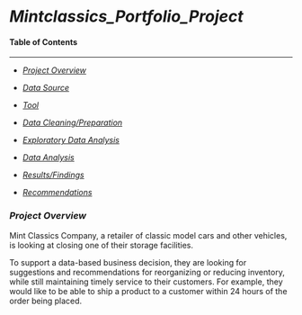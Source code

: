 # *Mintclassics_Portfolio_Project*


#### Table of Contents


---------------------
                        

-  *[Project Overview](#Project_Overview)*
  

-  *[Data Source](#Data_Source)*
  

-  *[Tool](#Tool)*
  

-  *[Data Cleaning/Preparation](#Data_Cleaning/Preparation)*
  

-  *[Exploratory Data Analysis](#Exploration_Data_Analysis)*
  

-  *[Data Analysis](#Data_Analysis)*
  

-  *[Results/Findings](#Results/Findings)*
  

-  *[Recommendations](#Recommendations)*



### *Project Overview*
Mint Classics Company, a retailer of classic model cars and other vehicles, is looking at closing one of their storage facilities. 

To support a data-based business decision, they are looking for suggestions and recommendations for reorganizing or reducing inventory, while still maintaining timely service to their customers. For example, they would like to be able to ship a product to a customer within 24 hours of the order being placed.



